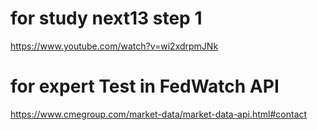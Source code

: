 # for study next13 step 1

https://www.youtube.com/watch?v=wi2xdrpmJNk

# for expert Test in FedWatch API

https://www.cmegroup.com/market-data/market-data-api.html#contact
